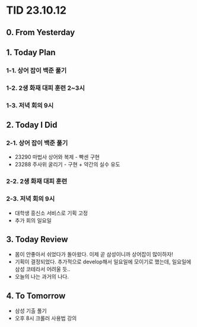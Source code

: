 # TID 23.10.12

## 0. From Yesterday

## 1. Today Plan

### 1-1. 상어 잡이 백준 풀기

### 1-2. 2생 화재 대피 훈련 2~3시

### 1-3. 저녁 회의 9시

## 2. Today I Did

### 2-1. 상어 잡이 백준 풀기

- 23290 마법사 상어와 복제 - 빡센 구현
- 23288 주사위 굴리기 - 구현 + 약간의 실수 유도

### 2-2. 2생 화재 대피 훈련

### 2-3. 저녁 회의 9시

- 대학생 흥신소 서비스로 기획 고정
- 추가 회의 일요일

## 3. Today Review

- 몸이 안좋아서 쉬었다가 돌아왔다. 이제 곧 삼성이니까 상어잡이 많이하자!
- 기획이 결정되었다. 추가적으로 develop해서 일요일에 모이기로 했는데, 일요일에 삼성 코테라서 어려울 듯..
- 오늘의 나는 과거의 나다.

## 4. To Tomorrow

- 삼성 기출 풀기
- 오후 8시 크롤러 사용법 강의